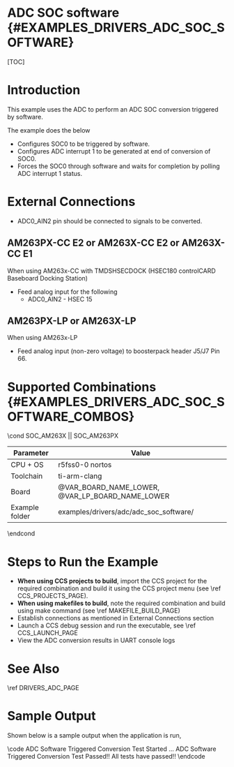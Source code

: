 # ADC SOC software {#EXAMPLES_DRIVERS_ADC_SOC_SOFTWARE}

[TOC]

# Introduction

This example uses the ADC to perform an ADC SOC conversion triggered by software.

The example does the below
- Configures SOC0 to be triggered by software.
- Configures ADC interrupt 1 to be generated at end of conversion of SOC0.
- Forces the SOC0 through software and waits for completion by polling ADC interrupt 1 status.

# External Connections
- ADC0_AIN2 pin should be connected to signals to be converted.

## AM263PX-CC E2 or AM263X-CC E2 or AM263X-CC E1
When using AM263x-CC with TMDSHSECDOCK (HSEC180 controlCARD Baseboard Docking Station)
- Feed analog input for the following
    - ADC0_AIN2 - HSEC 15

## AM263PX-LP or AM263X-LP
When using AM263x-LP
- Feed analog input (non-zero voltage) to boosterpack header J5/J7 Pin 66.

# Supported Combinations {#EXAMPLES_DRIVERS_ADC_SOC_SOFTWARE_COMBOS}

\cond SOC_AM263X || SOC_AM263PX

 Parameter      | Value
 ---------------|-----------
 CPU + OS       | r5fss0-0 nortos
 Toolchain      | ti-arm-clang
 Board          | @VAR_BOARD_NAME_LOWER, @VAR_LP_BOARD_NAME_LOWER
 Example folder | examples/drivers/adc/adc_soc_software/

\endcond

# Steps to Run the Example

- **When using CCS projects to build**, import the CCS project for the required combination
  and build it using the CCS project menu (see \ref CCS_PROJECTS_PAGE).
- **When using makefiles to build**, note the required combination and build using
  make command (see \ref MAKEFILE_BUILD_PAGE)
- Establish connections as mentioned in External Connections section
- Launch a CCS debug session and run the executable, see \ref CCS_LAUNCH_PAGE
- View the ADC conversion results in UART console logs

# See Also

\ref DRIVERS_ADC_PAGE

# Sample Output

Shown below is a sample output when the application is run,

\code
ADC Software Triggered Conversion Test Started ...
ADC Software Triggered Conversion Test Passed!!
All tests have passed!!
\endcode
